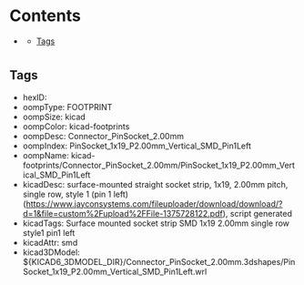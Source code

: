 



Contents
========

* [](#)
	* [Tags](#tags)

# 

## Tags

- hexID: 
- oompType: FOOTPRINT
- oompSize: kicad
- oompColor: kicad-footprints
- oompDesc: Connector_PinSocket_2.00mm
- oompIndex: PinSocket_1x19_P2.00mm_Vertical_SMD_Pin1Left
- oompName: kicad-footprints/Connector_PinSocket_2.00mm/PinSocket_1x19_P2.00mm_Vertical_SMD_Pin1Left
- kicadDesc: surface-mounted straight socket strip, 1x19, 2.00mm pitch, single row, style 1 (pin 1 left) (https://www.jayconsystems.com/fileuploader/download/download/?d=1&file=custom%2Fupload%2FFile-1375728122.pdf), script generated
- kicadTags: Surface mounted socket strip SMD 1x19 2.00mm single row style1 pin1 left
- kicadAttr: smd
- kicad3DModel: ${KICAD6_3DMODEL_DIR}/Connector_PinSocket_2.00mm.3dshapes/PinSocket_1x19_P2.00mm_Vertical_SMD_Pin1Left.wrl
